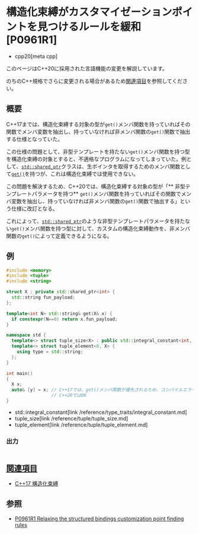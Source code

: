 # 構造化束縛がカスタマイゼーションポイントを見つけるルールを緩和 [P0961R1]
* cpp20[meta cpp]

<!-- start lang caution -->

このページはC++20に採用された言語機能の変更を解説しています。

のちのC++規格でさらに変更される場合があるため[関連項目](#relative-page)を参照してください。

<!-- last lang caution -->

## 概要
C++17までは、構造化束縛する対象の型が`get()`メンバ関数を持っていればその関数でメンバ変数を抽出し、持っていなければ非メンバ関数の`get()`関数で抽出する仕様となっていた。

この仕様の問題として、非型テンプレートを持たない`get()`メンバ関数を持つ型を構造化束縛の対象とすると、不適格なプログラムになってしまっていた。例として、[`std::shared_ptr`](/reference/memory/shared_ptr.md)クラスは、生ポインタを取得するためのメンバ関数として[`get()`](/reference/memory/shared_ptr/get.md)を持つが、これは構造化束縛では使用できない。

この問題を解決するため、C++20では、構造化束縛する対象の型が「** 非型テンプレートパラメータを持つ** `get()`メンバ関数を持っていればその関数でメンバ変数を抽出し、持っていなければ非メンバ関数の`get()`関数で抽出する」という仕様に改訂となる。

これによって、[`std::shared_ptr`](/reference/memory/shared_ptr.md)のような非型テンプレートパラメータを持たない`get()`メンバ関数を持つ型に対して、カスタムの構造化束縛動作を、非メンバ関数の`get()`によって定義できるようになる。


## 例
```cpp example
#include <memory>
#include <tuple>
#include <string>

struct X : private std::shared_ptr<int> {
  std::string fun_payload;
};

template<int N> std::string& get(X& x) {
  if constexpr(N==0) return x.fun_payload;
}

namespace std {
  template<> struct tuple_size<X> : public std::integral_constant<int, 1> {};
  template<> struct tuple_element<0, X> {
    using type = std::string;
  };
}

int main()
{
  X x;
  auto& [y] = x; // C++17では、get()メンバ関数が優先されるため、コンパイルエラーとなる
                 // C++20ではOK
}
```
* std::integral_constant[link /reference/type_traits/integral_constant.md]
* tuple_size[link /reference/tuple/tuple_size.md]
* tuple_element[link /reference/tuple/tuple_element.md]

### 出力
```
```


## <a id="relative-page" href="#relative-page">関連項目</a>
- [C++17 構造化束縛](/lang/cpp17/structured_bindings.md)


## 参照
- [P0961R1 Relaxing the structured bindings customization point finding rules](http://www.open-std.org/jtc1/sc22/wg21/docs/papers/2018/p0961r1.html)